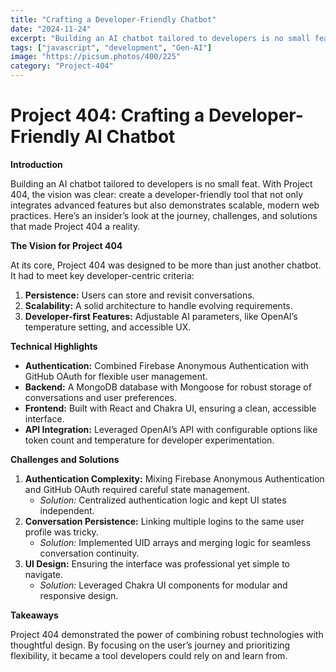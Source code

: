 ```yaml
---
title: "Crafting a Developer-Friendly Chatbot"
date: "2024-11-24"
excerpt: "Building an AI chatbot tailored to developers is no small feat."
tags: ["javascript", "development", "Gen-AI"]
image: "https://picsum.photos/400/225"
category: "Project-404"
---
```


# Project 404: Crafting a Developer-Friendly AI Chatbot

**Introduction**

Building an AI chatbot tailored to developers is no small feat. With Project 404, the vision was clear: create a developer-friendly tool that not only integrates advanced features but also demonstrates scalable, modern web practices. Here’s an insider’s look at the journey, challenges, and solutions that made Project 404 a reality.

**The Vision for Project 404**

At its core, Project 404 was designed to be more than just another chatbot. It had to meet key developer-centric criteria:

1. **Persistence:** Users can store and revisit conversations.
2. **Scalability:** A solid architecture to handle evolving requirements.
3. **Developer-first Features:** Adjustable AI parameters, like OpenAI’s temperature setting, and accessible UX.

**Technical Highlights**

- **Authentication:** Combined Firebase Anonymous Authentication with GitHub OAuth for flexible user management.
- **Backend:** A MongoDB database with Mongoose for robust storage of conversations and user preferences.
- **Frontend:** Built with React and Chakra UI, ensuring a clean, accessible interface.
- **API Integration:** Leveraged OpenAI’s API with configurable options like token count and temperature for developer experimentation.

**Challenges and Solutions**

1. **Authentication Complexity:** Mixing Firebase Anonymous Authentication and GitHub OAuth required careful state management.
    - *Solution:* Centralized authentication logic and kept UI states independent.
2. **Conversation Persistence:** Linking multiple logins to the same user profile was tricky.
    - *Solution:* Implemented UID arrays and merging logic for seamless conversation continuity.
3. **UI Design:** Ensuring the interface was professional yet simple to navigate.
    - *Solution:* Leveraged Chakra UI components for modular and responsive design.

**Takeaways**

Project 404 demonstrated the power of combining robust technologies with thoughtful design. By focusing on the user’s journey and prioritizing flexibility, it became a tool developers could rely on and learn from.